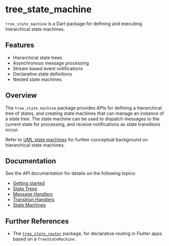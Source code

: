 # tree_state_machine

`tree_state_machine` is a Dart package for defining and executing hierarchical state machines.

## Features
* Hierarchical state trees
* Asynchronous message processing
* Stream based event notifications
* Declarative state definitions 
* Nested state machines

## Overview
The `tree_state_machine` package provides APIs for defining a hierarchical tree of states, and 
creating state machines that can manage an instance of a state tree. The state machine can be used 
to dispatch messages to the current state for processing, and receive notifications as state 
transitions occur.

Refer to [UML state machines](https://en.wikipedia.org/wiki/UML_state_machine) for further 
conceptual background on hierarchical state machines. 

## Documentation
See the API documentation for details on the following topics:

- [Getting started](https://pub.dev/documentation/tree_state_machine/latest/topics/Getting%20Started-topic.html)
- [State Trees](https://pub.dev/documentation/tree_state_machine/latest/topics/State%20Trees-topic.html)
- [Message Handlers](https://pub.dev/documentation/tree_state_machine/latest/topics/Message%20Handlers-topic.html)
- [Transition Handlers](https://pub.dev/documentation/tree_state_machine/latest/topics/Transition%20Handlers-topic.html)
- [State Machines](https://pub.dev/documentation/tree_state_machine/latest/topics/State%20Machines-topic.html)


## Further References
* The [`tree_state_router`](https://pub.dev/packages/tree_state_router) package, for declarative 
routing in Flutter apps based on a `TreeStateMachine`.
